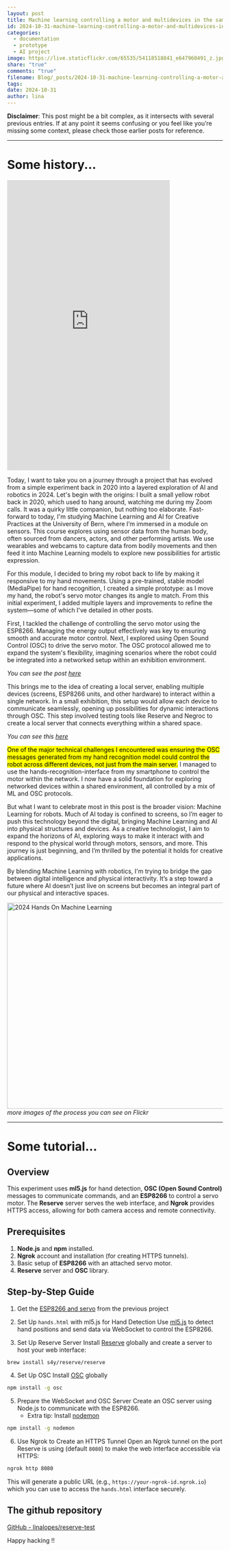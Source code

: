 ```yaml
---
layout: post
title: Machine learning controlling a motor and multidevices in the same network - preparing for an exhibition room
id: 2024-10-31-machine-learning-controlling-a-motor-and-multidevices-in-the-same-network-preparing-for-an-exhibition-room.md
categories:
  - documentation
  - prototype
  - AI project
image: https://live.staticflickr.com/65535/54118518841_e647960491_z.jpg
share: "true"
comments: "true"
filename: Blog/_posts/2024-10-31-machine-learning-controlling-a-motor-and-multidevices-in-the-same-network-preparing-for-an-exhibition-room.md
tags: 
date: 2024-10-31
author: lina
---
```

**Disclaimer**: This post might be a bit complex, as it intersects with several previous entries. If at any point it seems confusing or you feel like you’re missing some context, please check those earlier posts for reference.

---

# Some history...

<iframe width="380" height="676" src="https://www.youtube.com/embed/GSMAnlBJSCw" title="10 November 2024" frameborder="0" allow="accelerometer; autoplay; clipboard-write; encrypted-media; gyroscope; picture-in-picture; web-share" referrerpolicy="strict-origin-when-cross-origin" allowfullscreen></iframe>


Today, I want to take you on a journey through a project that has evolved from a simple experiment back in 2020 into a layered exploration of AI and robotics in 2024. Let's begin with the origins: I built a small yellow robot back in 2020, which used to hang around, watching me during my Zoom calls. It was a quirky little companion, but nothing too elaborate. Fast-forward to today, I'm studying Machine Learning and AI for Creative Practices at the University of Bern, where I’m immersed in a module on sensors. This course explores using sensor data from the human body, often sourced from dancers, actors, and other performing artists. We use wearables and webcams to capture data from bodily movements and then feed it into Machine Learning models to explore new possibilities for artistic expression.

For this module, I decided to bring my robot back to life by making it responsive to my hand movements. Using a pre-trained, stable model (MediaPipe) for hand recognition, I created a simple prototype: as I move my hand, the robot's servo motor changes its angle to match. From this initial experiment, I added multiple layers and improvements to refine the system—some of which I've detailed in other posts.

First, I tackled the challenge of controlling the servo motor using the ESP8266. Managing the energy output effectively was key to ensuring smooth and accurate motor control. Next, I explored using Open Sound Control (OSC) to drive the servo motor. The OSC protocol allowed me to expand the system's flexibility, imagining scenarios where the robot could be integrated into a networked setup within an exhibition environment.

_You can see the post [here](https://blog.linalopes.info/halloween-in-motion-understanding-motors-in-creative-technology/)_

This brings me to the idea of creating a local server, enabling multiple devices (screens, ESP8266 units, and other hardware) to interact within a single network. In a small exhibition, this setup would allow each device to communicate seamlessly, opening up possibilities for dynamic interactions through OSC. This step involved testing tools like Reserve and Negroc to create a local server that connects everything within a shared space.

_You can see this [here](https://blog.linalopes.info/exploring-servers-for-creative-technologists-testing-with-reserve/)_

<mark class="hltr-pink">One of the major technical challenges I encountered was ensuring the OSC messages generated from my hand recognition model could control the robot across different devices, not just from the main server.</mark> I managed to use the hands-recognition-interface from my smartphone to control the motor within the network. I now have a solid foundation for exploring networked devices within a shared environment, all controlled by a mix of ML and OSC protocols.

But what I want to celebrate most in this post is the broader vision: Machine Learning for robots. Much of AI today is confined to screens, so I’m eager to push this technology beyond the digital, bringing Machine Learning and AI into physical structures and devices. As a creative technologist, I aim to expand the horizons of AI, exploring ways to make it interact with and respond to the physical world through motors, sensors, and more. This journey is just beginning, and I’m thrilled by the potential it holds for creative applications.

By blending Machine Learning with robotics, I'm trying to bridge the gap between digital intelligence and physical interactivity. It’s a step toward a future where AI doesn’t just live on screens but becomes an integral part of our physical and interactive spaces.

<a data-flickr-embed="true" href="https://www.flickr.com/photos/200845412@N02/albums/72177720321720645" title="2024 Hands On Machine Learning"><img src="https://live.staticflickr.com/65535/54118980695_41f4b0cbd5.jpg" width="640" height="480" alt="2024 Hands On Machine Learning"/></a>
_more images of the process you can see on Flickr_

---
# Some tutorial...
## Overview

This experiment uses **ml5.js** for hand detection, **OSC (Open Sound Control)** messages to communicate commands, and an **ESP8266** to control a servo motor. The **Reserve** server serves the web interface, and **Ngrok** provides HTTPS access, allowing for both camera access and remote connectivity.

## Prerequisites

1. **Node.js** and **npm** installed.
2. **Ngrok** account and installation (for creating HTTPS tunnels).
3. Basic setup of **ESP8266** with an attached servo motor.
4. **Reserve** server and **OSC** library.

## Step-by-Step Guide

1. Get the [ESP8266 and servo](https://github.com/linalopes/hands-OSC) from the previous project

2. Set Up `hands.html` with ml5.js for Hand Detection
	Use [ml5.js](https://docs.ml5js.org/#/reference/handpose) to detect hand positions and send data via WebSocket to control the ESP8266.

3. Set Up Reserve Server
	Install [Reserve](https://github.com/s4y/reserve) globally and create a server to host your web interface:
```bash
brew install s4y/reserve/reserve
```

4. Set Up OSC
	Install [OSC](https://www.npmjs.com/package/osc) globally
```bash
npm install -g osc
```

5. Prepare the WebSocket and OSC Server
	Create an OSC server using Node.js to communicate with the ESP8266.
	- Extra tip: Install [nodemon](https://www.npmjs.com/package/nodemon)
```bash
npm install -g nodemon
```

6. Use Ngrok to Create an HTTPS Tunnel
	Open an Ngrok tunnel on the port Reserve is using (default `8080`) to make the web interface accessible via HTTPS:
```bash
ngrok http 8080
```
This will generate a public URL (e.g., `https://your-ngrok-id.ngrok.io`) which you can use to access the `hands.html` interface securely.

## The github repository
[GitHub - linalopes/reserve-test](https://github.com/linalopes/reserve-test)

Happy hacking !!
